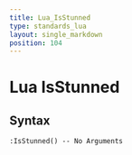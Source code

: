 ```yaml
---
title: Lua_IsStunned
type: standards_lua
layout: single_markdown
position: 104
---
```


# Lua IsStunned

## Syntax

```
:IsStunned() -- No Arguments
```
